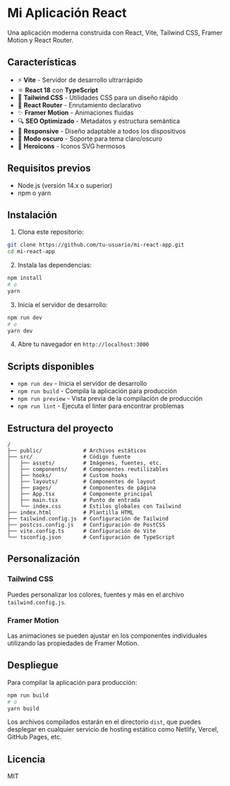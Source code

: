 # Mi Aplicación React

Una aplicación moderna construida con React, Vite, Tailwind CSS, Framer Motion y React Router.

## Características

- ⚡ **Vite** - Servidor de desarrollo ultrarrápido
- ⚛️ **React 18** con **TypeScript**
- 🎨 **Tailwind CSS** - Utilidades CSS para un diseño rápido
- 🚦 **React Router** - Enrutamiento declarativo
- ✨ **Framer Motion** - Animaciones fluidas
- 🔍 **SEO Optimizado** - Metadatos y estructura semántica
- 📱 **Responsive** - Diseño adaptable a todos los dispositivos
- 🌙 **Modo oscuro** - Soporte para tema claro/oscuro
- 🦸 **Heroicons** - Iconos SVG hermosos

## Requisitos previos

- Node.js (versión 14.x o superior)
- npm o yarn

## Instalación

1. Clona este repositorio:
```bash
git clone https://github.com/tu-usuario/mi-react-app.git
cd mi-react-app
```

2. Instala las dependencias:
```bash
npm install
# o
yarn
```

3. Inicia el servidor de desarrollo:
```bash
npm run dev
# o
yarn dev
```

4. Abre tu navegador en `http://localhost:3000`

## Scripts disponibles

- `npm run dev` - Inicia el servidor de desarrollo
- `npm run build` - Compila la aplicación para producción
- `npm run preview` - Vista previa de la compilación de producción
- `npm run lint` - Ejecuta el linter para encontrar problemas

## Estructura del proyecto

```
/
├── public/             # Archivos estáticos
├── src/                # Código fuente
│   ├── assets/         # Imágenes, fuentes, etc.
│   ├── components/     # Componentes reutilizables
│   ├── hooks/          # Custom hooks
│   ├── layouts/        # Componentes de layout
│   ├── pages/          # Componentes de página
│   ├── App.tsx         # Componente principal
│   ├── main.tsx        # Punto de entrada
│   └── index.css       # Estilos globales con Tailwind
├── index.html          # Plantilla HTML
├── tailwind.config.js  # Configuración de Tailwind
├── postcss.config.js   # Configuración de PostCSS
├── vite.config.ts      # Configuración de Vite
└── tsconfig.json       # Configuración de TypeScript
```

## Personalización

### Tailwind CSS

Puedes personalizar los colores, fuentes y más en el archivo `tailwind.config.js`.

### Framer Motion

Las animaciones se pueden ajustar en los componentes individuales utilizando las propiedades de Framer Motion.

## Despliegue

Para compilar la aplicación para producción:

```bash
npm run build
# o
yarn build
```

Los archivos compilados estarán en el directorio `dist`, que puedes desplegar en cualquier servicio de hosting estático como Netlify, Vercel, GitHub Pages, etc.

## Licencia

MIT 